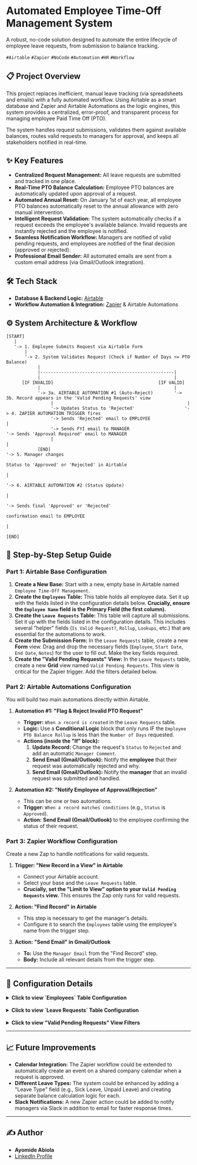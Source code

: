 # Automated Employee Time-Off Management System

A robust, no-code solution designed to automate the entire lifecycle of employee leave requests, from submission to balance tracking.

`#Airtable` `#Zapier` `#NoCode` `#Automation` `#HR` `#Workflow`

## 📋 Project Overview

This project replaces inefficient, manual leave tracking (via spreadsheets and emails) with a fully automated workflow. Using Airtable as a smart database and Zapier and Airtable Automations as the logic engines, this system provides a centralized, error-proof, and transparent process for managing employee Paid Time Off (PTO).

The system handles request submissions, validates them against available balances, routes valid requests to managers for approval, and keeps all stakeholders notified in real-time.

## ✨ Key Features

-   **Centralized Request Management:** All leave requests are submitted and tracked in one place.
-   **Real-Time PTO Balance Calculation:** Employee PTO balances are automatically updated upon approval of a request.
-   **Automated Annual Reset:** On January 1st of each year, all employee PTO balances automatically reset to the annual allowance with zero manual intervention.
-   **Intelligent Request Validation:** The system automatically checks if a request exceeds the employee's available balance. Invalid requests are instantly rejected and the employee is notified.
-   **Seamless Notification Workflow:** Managers are notified of valid pending requests, and employees are notified of the final decision (approved or rejected).
-   **Professional Email Sender:** All automated emails are sent from a custom email address (via Gmail/Outlook integration).

## 🛠️ Tech Stack

-   **Database & Backend Logic:** [Airtable](https://www.airtable.com/)
-   **Workflow Automation & Integration:** [Zapier](https://zapier.com/) & Airtable Automations

## ⚙️ System Architecture & Workflow
```
[START]
   |
   '-> 1. Employee Submits Request via Airtable Form
       |
       '-> 2. System Validates Request (Check if Number of Days <= PTO Balance)
            |
            |---------------------------------------------------|
            |                                                   |
      [IF INVALID]                                        [IF VALID]
            |                                                   |
            '-> 3a. AIRTABLE AUTOMATION #1 (Auto-Reject)        '-> 3b. Record appears in the 'Valid Pending Requests' view
                 |                                                   |
                 '-> Updates Status to 'Rejected'                   '-> 4. ZAPIER AUTOMATION TRIGGER fires
                 '-> Sends 'Rejected' email to EMPLOYEE                 |
                 '-> Sends FYI email to MANAGER                         '-> Sends 'Approval Required' email to MANAGER
                 |                                                         |
            [END]                                                        '-> 5. Manager changes
                                                                              Status to 'Approved' or 'Rejected' in Airtable
                                                                                 |
                                                                                 '-> 6. AIRTABLE AUTOMATION #2 (Status Update)
                                                                                      |
                                                                                      '-> Sends final 'Approved' or 'Rejected'
                                                                                          confirmation email to EMPLOYEE
                                                                                      |
                                                                              [END]
```
## 🚀 Step-by-Step Setup Guide

### Part 1: Airtable Base Configuration

1.  **Create a New Base:** Start with a new, empty base in Airtable named `Employee Time-Off Management`.
2.  **Create the `Employees` Table:** This table holds all employee data. Set it up with the fields listed in the configuration details below. **Crucially, ensure the `Employee Name` field is the Primary Field (the first column).**
3.  **Create the `Leave Requests` Table:** This table will capture all submissions. Set it up with the fields listed in the configuration details. This includes several "helper" fields (`Is Valid Request?`, `Rollup`, `Lookups`, etc.) that are essential for the automations to work.
4.  **Create the Submission Form:** In the `Leave Requests` table, create a new **Form** view. Drag and drop the necessary fields (`Employee`, `Start Date`, `End Date`, `Notes`) for the user to fill out. Make the key fields required.
5.  **Create the "Valid Pending Requests" View:** In the `Leave Requests` table, create a new **Grid** view named `Valid Pending Requests`. This view is critical for the Zapier trigger. Add the filters detailed below.

### Part 2: Airtable Automations Configuration

You will build two main automations directly within Airtable.

1.  **Automation #1: "Flag & Reject Invalid PTO Request"**
    -   **Trigger:** `When a record is created` in the `Leave Requests` table.
    -   **Logic:** Use a **Conditional Logic** block that only runs IF the `Employee PTO Balance Rollup` is less than the `Number of Days` requested.
    -   **Actions (inside the "If" block):**
        1.  **Update Record:** Change the request's `Status` to `Rejected` and add an automatic `Manager Comment`.
        2.  **Send Email (Gmail/Outlook):** Notify the **employee** that their request was automatically rejected and why.
        3.  **Send Email (Gmail/Outlook):** Notify the **manager** that an invalid request was submitted and handled.

2.  **Automation #2: "Notify Employee of Approval/Rejection"**
    -   This can be one or two automations.
    -   **Trigger:** `When a record matches conditions` (e.g., `Status` is `Approved`).
    -   **Action:** **Send Email (Gmail/Outlook)** to the employee confirming the status of their request.

### Part 3: Zapier Workflow Configuration

Create a new Zap to handle notifications for valid requests.

1.  **Trigger: "New Record in a View" in Airtable**
    -   Connect your Airtable account.
    -   Select your base and the `Leave Requests` table.
    -   **Crucially, set the "Limit to View" option to your `Valid Pending Requests` view.** This ensures the Zap only runs for valid requests.

2.  **Action: "Find Record" in Airtable**
    -   This step is necessary to get the manager's details.
    -   Configure it to search the `Employees` table using the employee's name from the trigger step.

3.  **Action: "Send Email" in Gmail/Outlook**
    -   **To:** Use the `Manager Email` from the "Find Record" step.
    - **Body:** Include all relevant details from the trigger step.

---

## 🔧 Configuration Details

<details>
<summary><strong>Click to view `Employees` Table Configuration</strong></summary>

| Field Name | Field Type | Notes |
| :--- | :--- | :--- |
| **`Employee Name`** | Single line text | **(Primary Field 🔑)** |
| **`Employee Email`** | Email | |
| **`Manager Name`** | Single line text | |
| **`Manager Email`** | Email | |
| **`Leave Requests`** | Link to another record | Links to the `Leave Requests` table (Allow multiple records) |
| **`Approved Days (Current Year)`**| Rollup | Rolls up `Number of Days` from `Leave Requests` with `SUM(values)` where `Is Current Year?` is `1` AND `Status` is `Approved` |
| **`PTO Balance`** | Formula | Formula: `22 - {Approved Days (Current Year)}` |

</details>

<br>

<details>
<summary><strong>Click to view `Leave Requests` Table Configuration</strong></summary>

| Field Name | Field Type | Notes |
| :--- | :--- | :--- |
| **`Request ID`** | Autonumber | **(Primary Field 🔑)** |
| **`Employee`** | Link to another record | Links to `Employees` table (Allow multiple records: **OFF**) |
| **`Start Date`** | Date | |
| **`End Date`** | Date | |
| **`Number of Days`** | Formula | Formula: `IF(AND({Start Date}, {End Date}), WORKDAY_DIFF({Start Date}, {End Date}) + 1, 0)` |
| **`Request Year`** | Formula | Formula: `IF({Start Date}, YEAR({Start Date}), BLANK())` |
| **`Notes`** | Long Text | **Optional notes from the employee.** |
| **`Submission Date`** | Created time | **Automatically records when the request was submitted.** |
| **`Status`** | Single select | Options: `Pending`, `Approved`, `Rejected` |
| **`Manager's Comment`** | Long Text | **Optional comments from the manager during approval/rejection.** |
| **`Is Current Year?`** | Formula | **For annual reset.** Formula: `YEAR({Start Date}) = YEAR(TODAY())` |
| **`Zapier Name`** | Formula | **For name lookup in zapier.** Formula: `{Employees}` |
| **`Employee PTO Balance Rollup`** | Rollup | **For validation.** Rolls up `PTO Balance` from `Employees` with `SUM(values)` |
| **`Is Valid Request?`** | Formula | **For filtering.** Formula: `IF({Employee PTO Balance Rollup} >= {Number of Days}, 1, 0)` |
| **`Employee Email Lookup`** | Lookup | **For notifications.** Looks up `Employee Email` from the `Employee` link. |
| **`Manager Email Lookup`** | Lookup | **For notifications.** Looks up `Manager Email` from the `Employee` link. |

</details>

<br>

<details>
<summary><strong>Click to view "Valid Pending Requests" View Filters</strong></summary>

This view in the `Leave Requests` table should have the following filters:
- `Where` **`Status`** `is` **`Pending`**
- `AND`
- `Where` **`Is Valid Request?`** `is` **`1`**

</details>

---

## 📈 Future Improvements

-   **Calendar Integration:** The Zapier workflow could be extended to automatically create an event on a shared company calendar when a request is approved.
-   **Different Leave Types:** The system could be enhanced by adding a "Leave Type" field (e.g., Sick Leave, Unpaid Leave) and creating separate balance calculation logic for each.
-   **Slack Notifications:** A new Zapier action could be added to notify managers via Slack in addition to email for faster response times.

---

## ✍️ Author

-   **Ayomide Abiola**
-   [LinkedIn Profile](https://www.linkedin.com/in/ayomide-abiola-77381a262/)

